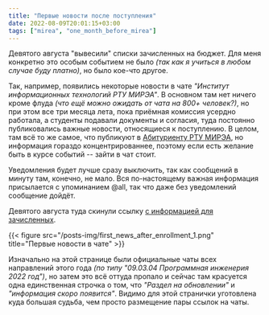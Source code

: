 ```yaml
---
title: "Первые новости после поступления"
date: 2022-08-09T20:01:15+03:00
tags: ["mirea", "one_month_before_mirea"]
---
```


Девятого августа "вывесили" списки зачисленных на бюджет. Для меня конкретно это особым событием не было _(так как я учиться в любом случае буду платно)_, но было кое-что другое.

Так, например, появились некоторые новости в чате _"Институт информационных технологий РТУ МИРЭА"_. В основном там нет ничего кроме флуда _(что ещё можно ожидать от чата на 800+ человек?)_, но при этом все три месяца лета, пока приёмная комиссия усердно работала, а студенты подавали документы и согласия, туда постоянно публиковались важные новости, относящиеся к поступлению. В целом, там всё то же самое, что публикуют в [Абитуриенту РТУ МИРЭА](https://vk.com/priem_mirea), но информация гораздо концентрированнее, поэтому если есть желание быть в курсе событий -- зайти в чат стоит.

Уведомления будет лучше сразу выключить, так как сообщений в минуту там, конечно, не мало. Вся по-настоящему важная информация присылается с упоминанием @all, так что даже без уведомлений сообщение дойдёт.

Девятого августа туда скинули ссылку [с информацией для зачисленных](https://priem.mirea.ru/accepted-info).

{{< figure src="/posts-img/first_news_after_enrollment_1.png" title="Первые новости в чате" >}}

Изначально на этой странице были официальные чаты всех направлений этого года _(по типу "09.03.04 Программная инженерия 2022 год")_, но затем это всё оттуда пропало и сейчас там красуется одна единственная строчка о том, что _"Раздел на обновлении"_ и _"информация скоро появится"_. Видимо для этой странички уготовлена куда большая судьба, чем просто размещение пары ссылок на чаты.